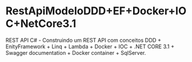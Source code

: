 # RestApiModeloDDD+EF+Docker+IOC+NetCore3.1
 REST API C# - Construindo um REST API com conceitos DDD + EnityFramework + Linq + Lambda + Docker + IOC + .NET CORE 3.1 + Swagger documentation + Docker container + SqlServer.
